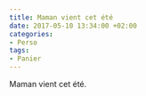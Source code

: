 ```yaml
---
title: Maman vient cet été
date: 2017-05-10 13:34:00 +02:00
categories:
- Perso
tags:
- Panier
---
```


Maman vient cet été.
